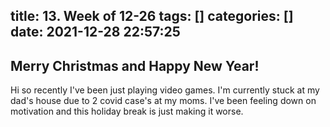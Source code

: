 title: 13. Week of 12-26
tags: []
categories: []
date: 2021-12-28 22:57:25
---
## Merry Christmas and Happy New Year!

Hi so recently I've been just playing video games. I'm currently stuck at my dad's house due to 2 covid case's at my moms. I've been feeling down on motivation and this holiday break is just making it worse.
